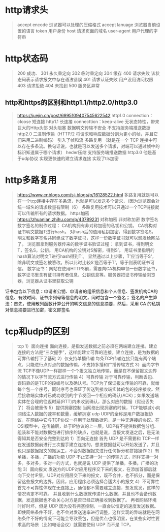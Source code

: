 # http请求头
> accept encode 浏览器可以处理的压缩格式
> accept lanuage 浏览器当前设置的语言
> token  用户身份
> host 请求页面的域名
> user-agent 用户代理的字符串
# http状态码
> 200 成功、
> 301 永久重定向
> 302 临时重定向
> 304 缓存
> 400 请求失败  该状态码表示请求报文中存在语法错误
> 401 请求认证失败  用户没用访问权限
> 403 请求拒绝
> 404 未找到
> 500 服务区异常
## http和https的区别和http1.1/http2.0/http3.0
> https://juejin.cn/post/6995109407545622542
> http1.0  connection：cloose
> 短连接
> http1.1
> 长连接    connecttion：keep-alive
> 无状态特性，带来巨大的Http头部
> 对头阻塞
> 数据明文传输不安全
> 不支持服务端推送数据
> http2.0
> 二进制传输（HTTP/2 将请求和响应数据分割为更小的帧，并且它们采用二进制编码）
> 引入了帧和流
> 多路复用  （就是在一个 TCP 连接中可以存在多条流。换句话说，也就是可以发送多个请求，对端可以通过帧中的标识知道属于哪个请求）
> heder压缩
> 支持服务端推送数据
> http3.0
> 他是基于udp协议
> 实现更快速的建立请求连接
> 实现了tls加密

# http多路复用
> https://www.cnblogs.com/sj-blogs/p/16128522.html
> 多路复用就是可以在一个tcp连接中存在多条流，也就是可以发送多个请求，（因为浏览器会对统一域名的请求数量有限制（6）
> 多路复用技术可以只通过一个TCP链接就可以传输所有的请求数据。
https加密   
> https://zhuanlan.zhihu.com/p/43789231
> 对称加密
> 非对称加密
> 数字签名
数字签名的制作过程：
> CA机构拥有非对称加密的私钥和公钥。
> CA机构对证书明文数据T进行hash。
> 对hash后的值用私钥加密，得到数字签名S。
> 明文和数字签名共同组成了数字证书，这样一份数字证书就可以颁发给网站了。
浏览器拿到服务器传来的数字证书验证过程：
> 拿到证书，得到明文T，签名S，公钥。
> 用CA机构的公钥对S解密，得到S’。
> 用证书里指明的hash算法对明文T进行hash得到T’。
> 显然通过以上步骤，T’应当等于S‘，除非明文或签名被篡改。所以此时比较S’是否等于T’，等于则表明证书可信。
> 数字证书：网站在使用HTTPS前，需要向CA机构申领一份数字证书，数字证书里含有证书持有者信息、公钥信息等。服务器把证书传输给浏览器，浏览器从证书里获取公钥

证书包含以下信息：申请者公钥、申请者的组织信息和个人信息、签发机构CA的信息、有效时间、证书序列号等信息的明文，同时包含一个签名；
签名的产生算法：首先，使用散列函数计算公开的明文信息的信息摘要，然后，采用 CA 的私钥对信息摘要进行加密，密文即签名



# tcp和udp的区别
> tcp
1）面向连接
面向连接，是指发送数据之前必须在两端建立连接。建立连接的方法是“三次握手”，这样能建立可靠的连接。建立连接，是为数据的可靠传输打下了基础
2）仅支持单播传输
每条TCP传输连接只能有两个端点，只能进行点对点的数据传输，不支持多播和广播传输方式
3）面向字节流
TCP不像UDP一样那样一个个报文独立地传输，而是在不保留报文边界的情况下以字节流方式进行传输
4）可靠传输
对于可靠传输，判断丢包、误码靠的是TCP的段编号以及确认号。TCP为了保证报文传输的可靠，就给每个包一个序号，同时序号也保证了传送到接收端实体的包的按序接收。然后接收端实体对已成功收到的字节发回一个相应的确认(ACK)；如果发送端实体在合理的往返时延(RTT)内未收到确认，那么对应的数据（假设丢失了）将会被重传
5）提供拥塞控制
当网络出现拥塞的时候，TCP能够减小向网络注入数据的速率和数量，缓解拥塞
> udp
UDP的全称是用户数据报协议，在网络中它与TCP协议一样用于处理数据包，是一种无连接的协议。在OSI模型中，在传输层，处于IP协议的上一层。UDP有不提供数据包分组、组装和不能对数据包进行排序的缺点，也就是说，当报文发送之后，是无法得知其是否安全完整到达的
1）面向无连接
首先 UDP 是不需要和 TCP一样在发送数据前进行三次握手建立连接的，想发数据就可以开始发送了。并且也只是数据报文的搬运工，不会对数据报文进行任何拆分和拼接操作
2）有单播，多播，广播的功能
UDP 不止支持一对一的传输方式，同样支持一对多，多对多，多对一的方式，也就是说 UDP 提供了单播，多播，广播的功能
3）面向报文
发送方的UDP对应用程序交下来的报文，在添加首部后就向下交付IP层。UDP对应用层交下来的报文，既不合并，也不拆分，而是保留这些报文的边界。因此，应用程序必须选择合适大小的报文
4）不可靠性
首先不可靠性体现在无连接上，通信都不需要建立连接，想发就发，这样的情况肯定不可靠。
并且收到什么数据就传递什么数据，并且也不会备份数据，发送数据也不会关心对方是否已经正确接收到数据了。
再者网络环境时好时坏，但是 UDP 因为没有拥塞控制，一直会以恒定的速度发送数据。即使网络条件不好，也不会对发送速率进行调整。这样实现的弊端就是在网络条件不好的情况下可能会导致丢包，但是优点也很明显，在某些实时性要求高的场景（比如电话会议）就需要使用 UDP 而不是 TCP。